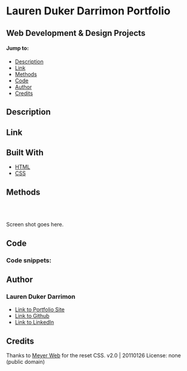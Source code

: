 # Lauren Duker Darrimon Portfolio
## Web Development &amp; Design Projects 


#### Jump to: 
* [Description](#description)
* [Link](#link)
* [Methods](#methods)
* [Code](#code)
* [Author](#author)
* [Credits](#credits)



## Description



## Link


## Built With

* [HTML](https://www.w3schools.com/html/default.asp)
* [CSS](https://www.w3schools.com/w3css/defaulT.asp)


## Methods 


<br>
<br>

Screen shot goes here. 

## Code

### Code snippets: 




## Author

### Lauren Duker Darrimon 

- [Link to Portfolio Site](https://www.laurenlalita.com)
- [Link to Github](https://github.com/LaurenDarrimon)
- [Link to LinkedIn](https://www.linkedin.com/in/lauren-lalita-duker-9537b1201/)


## Credits

Thanks to [Meyer Web](http://meyerweb.com/eric/tools/css/reset/) for the reset CSS. 
   v2.0 | 20110126
   License: none (public domain)